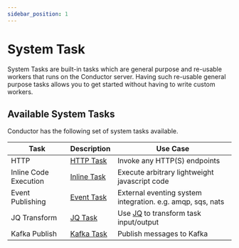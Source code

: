 ```yaml
---
sidebar_position: 1
---
```


# System Task

System Tasks are built-in tasks which are general purpose and re-usable workers that runs on the Conductor server.
Having such re-usable general purpose tasks allows you to get started without having to write custom workers.
 
## Available System Tasks

Conductor has the following set of system tasks available.

|Task|Description|Use Case|
|---|---|---|
|HTTP|[HTTP Task](../../reference-docs/system-tasks/http-task)|Invoke any HTTP(S) endpoints|
|Inline Code Execution|[Inline Task](../../reference-docs/system-tasks/inline-task)|Execute arbitrary lightweight javascript code|
|Event Publishing|[Event Task](../../reference-docs/system-tasks/event-task)|External eventing system integration. e.g. amqp, sqs, nats|
|JQ Transform|[JQ Task](../../reference-docs/system-tasks/json-jq-transform-task)|Use <a href="https://github.com/stedolan/jq">JQ</a> to transform task input/output|
|Kafka Publish|[Kafka Task](../../reference-docs/system-tasks/kafka-publish-task)|Publish messages to Kafka|